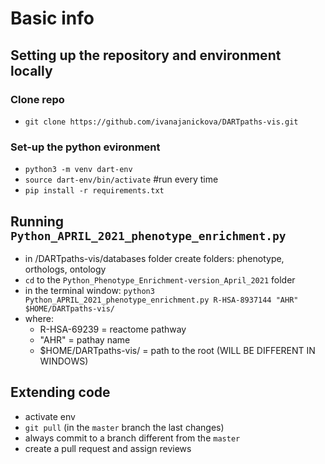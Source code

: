 # Basic info

## Setting up the repository and environment locally
### Clone repo
* `git clone https://github.com/ivanajanickova/DARTpaths-vis.git`
### Set-up the python evironment
* `python3 -m venv dart-env`
* `source dart-env/bin/activate`   #run every time
* `pip install -r requirements.txt`

## Running `Python_APRIL_2021_phenotype_enrichment.py`
* in /DARTpaths-vis/databases folder create folders: phenotype, orthologs, ontology
* `cd` to the `Python_Phenotype_Enrichment-version_April_2021` folder
* in the terminal window: `python3 Python_APRIL_2021_phenotype_enrichment.py R-HSA-8937144 "AHR" $HOME/DARTpaths-vis/`
* where: 
  * R-HSA-69239 = reactome pathway
  * "AHR" = pathay name
  * $HOME/DARTpaths-vis/ = path to the root (WILL BE DIFFERENT IN WINDOWS)

## Extending code
* activate env
* `git pull` (in the `master` branch the last changes)
*  always commit to a branch different from the `master` 
*  create a pull request and assign reviews 
